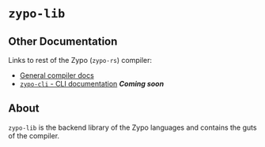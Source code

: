 # `zypo-lib`

## Other Documentation

Links to rest of the Zypo (`zypo-rs`) compiler:

- [General compiler docs](https://github.com/scOwez/zypo-rs)
- [`zypo-cli` - CLI documentation]() ***Coming soon***

## About

`zypo-lib` is the backend library of the Zypo languages and contains the guts of the compiler.

